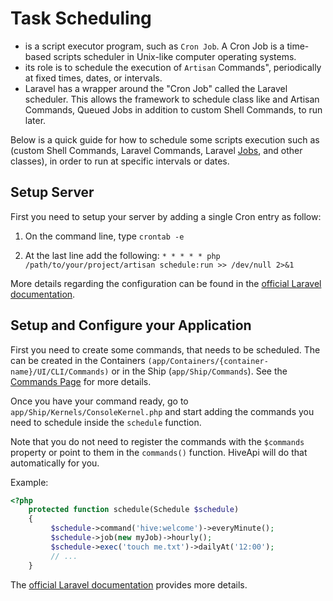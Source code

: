 # Task Scheduling

* is a script executor program, such as `Cron Job`. A Cron Job is a time-based scripts scheduler in Unix-like computer 
operating systems.
* its role is to schedule the execution of `Artisan` Commands", periodically at fixed times, dates, or intervals.
* Laravel has a wrapper around the "Cron Job" called the Laravel scheduler. This allows the framework to schedule class 
like and Artisan Commands, Queued Jobs in addition to custom Shell Commands, to run later.

Below is a quick guide for how to schedule some scripts execution such as (custom Shell Commands, Laravel Commands, 
Laravel [Jobs](https://laravel.com/docs/master/queues), and other classes), in order to run at specific intervals or dates.

## Setup Server

First you need to setup your server by adding a single Cron entry as follow:

1) On the command line, type `crontab -e`

2) At the last line add the following: `* * * * * php /path/to/your/project/artisan schedule:run >> /dev/null 2>&1`

More details regarding the configuration can be found in the 
[official Laravel documentation](https://laravel.com/docs/master/scheduling#introduction). 

## Setup and Configure your Application

First you need to create some commands, that needs to be scheduled. The can be created in the Containers 
`(app/Containers/{container-name}/UI/CLI/Commands)` or in the Ship (`app/Ship/Commands`). See the 
[Commands Page](./../components/commands.html) for more details.

Once you have your command ready, go to `app/Ship/Kernels/ConsoleKernel.php` and start adding the commands you need 
to schedule inside the `schedule` function.

Note that you do not need to register the commands with the `$commands` property or point to them in the `commands()` 
function. HiveApi will do that automatically for you.

Example:

```php
<?php
    protected function schedule(Schedule $schedule)
    {
         $schedule->command('hive:welcome')->everyMinute();
         $schedule->job(new myJob)->hourly();
         $schedule->exec('touch me.txt')->dailyAt('12:00');
         // ...
    }
``` 

The [official Laravel documentation](https://laravel.com/docs/scheduling#defining-schedules) provides more details.

